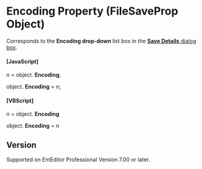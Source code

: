 # Encoding Property (FileSaveProp Object)

Corresponds to the **Encoding drop-down** list box in the
[**Save Details** dialog box](../../dlg/properties/file/save_details/index).

#### \[JavaScript\]

_n_ = object. **Encoding**;

object. **Encoding** = _n_;

#### \[VBScript\]

_n_ = object. **Encoding**

object. **Encoding** = _n_

## Version

Supported on EmEditor Professional Version 7.00 or later.